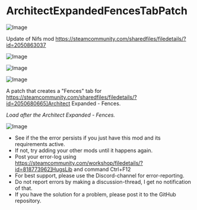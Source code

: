 # ArchitectExpandedFencesTabPatch

![Image](https://i.imgur.com/buuPQel.png)

Update of Nifs mod
https://steamcommunity.com/sharedfiles/filedetails/?id=2050863037

![Image](https://i.imgur.com/pufA0kM.png)

	
![Image](https://i.imgur.com/Z4GOv8H.png)

![Image](https://i.imgur.com/zfohC3m.png)

A patch that creates a "Fences" tab for https://steamcommunity.com/sharedfiles/filedetails/?id=2050680665]Architect Expanded - Fences.

*Load after the Architect Expanded - Fences.*

![Image](https://i.imgur.com/PwoNOj4.png)



-  See if the the error persists if you just have this mod and its requirements active.
-  If not, try adding your other mods until it happens again.
-  Post your error-log using https://steamcommunity.com/workshop/filedetails/?id=818773962]HugsLib and command Ctrl+F12
-  For best support, please use the Discord-channel for error-reporting.
-  Do not report errors by making a discussion-thread, I get no notification of that.
-  If you have the solution for a problem, please post it to the GitHub repository.


